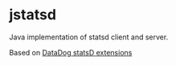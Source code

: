 # jstatsd
Java implementation of statsd client and server.

Based on [DataDog statsD extensions](https://docs.datadoghq.com/developers/dogstatsd/)
